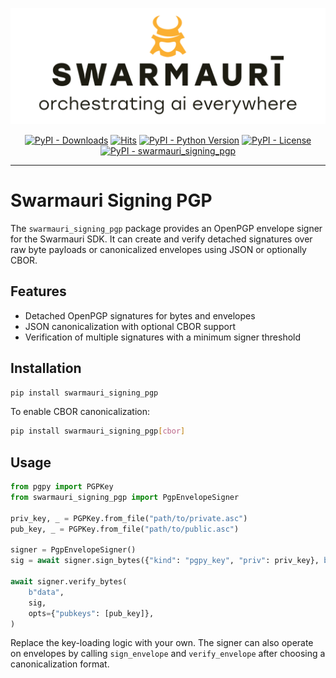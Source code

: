 ![Swamauri Logo](https://github.com/swarmauri/swarmauri-sdk/blob/3d4d1cfa949399d7019ae9d8f296afba773dfb7f/assets/swarmauri.brand.theme.svg)

<p align="center">
    <a href="https://pypi.org/project/swarmauri_signing_pgp/">
        <img src="https://img.shields.io/pypi/dm/swarmauri_signing_pgp" alt="PyPI - Downloads"/></a>
    <a href="https://hits.sh/github.com/swarmauri/swarmauri-sdk/tree/master/pkgs/standards/swarmauri_signing_pgp/">
        <img alt="Hits" src="https://hits.sh/github.com/swarmauri/swarmauri-sdk/tree/master/pkgs/standards/swarmauri_signing_pgp.svg"/></a>
    <a href="https://pypi.org/project/swarmauri_signing_pgp/">
        <img src="https://img.shields.io/pypi/pyversions/swarmauri_signing_pgp" alt="PyPI - Python Version"/></a>
    <a href="https://pypi.org/project/swarmauri_signing_pgp/">
        <img src="https://img.shields.io/pypi/l/swarmauri_signing_pgp" alt="PyPI - License"/></a>
    <a href="https://pypi.org/project/swarmauri_signing_pgp/">
        <img src="https://img.shields.io/pypi/v/swarmauri_signing_pgp?label=swarmauri_signing_pgp&color=green" alt="PyPI - swarmauri_signing_pgp"/></a>
</p>

---

# Swarmauri Signing PGP

The `swarmauri_signing_pgp` package provides an OpenPGP envelope signer for the
Swarmauri SDK. It can create and verify detached signatures over raw byte
payloads or canonicalized envelopes using JSON or optionally CBOR.

## Features

- Detached OpenPGP signatures for bytes and envelopes
- JSON canonicalization with optional CBOR support
- Verification of multiple signatures with a minimum signer threshold

## Installation

```bash
pip install swarmauri_signing_pgp
```

To enable CBOR canonicalization:

```bash
pip install swarmauri_signing_pgp[cbor]
```

## Usage

```python
from pgpy import PGPKey
from swarmauri_signing_pgp import PgpEnvelopeSigner

priv_key, _ = PGPKey.from_file("path/to/private.asc")
pub_key, _ = PGPKey.from_file("path/to/public.asc")

signer = PgpEnvelopeSigner()
sig = await signer.sign_bytes({"kind": "pgpy_key", "priv": priv_key}, b"data")

await signer.verify_bytes(
    b"data",
    sig,
    opts={"pubkeys": [pub_key]},
)
```

Replace the key-loading logic with your own. The signer can also operate on
envelopes by calling `sign_envelope` and `verify_envelope` after choosing a
canonicalization format.
